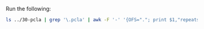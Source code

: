 Run the following:
```bash
ls ../30-pcla | grep '\.pcla' | awk -F '-' '{OFS="."; print $1,"repeats"}' | xargs make
```
